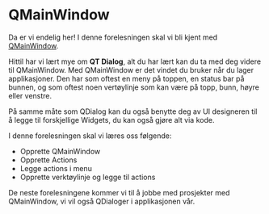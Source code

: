 # QMainWindow

Da er vi endelig her! I denne forelesningen skal vi bli kjent med [QMainWindow](https://doc.qt.io/qt-6/mainwindow.html).

Hittil har vi lært mye om **QT Dialog**, alt du har lært kan du ta med deg videre til QMainWindow. Med QMainWindow er det vindet du bruker når du lager applikasjoner. Den har som oftest en meny på toppen, en status bar på bunnen, og som oftest noen vertøylinje som kan være på topp, bunn, høyre eller venstre. 

På samme måte som QDialog kan du også benytte deg av UI designeren til å legge til forskjellige Widgets, du kan også gjøre alt via kode.

I denne forelesningen skal vi læres oss følgende: 

- Opprette QMainWindow
- Opprette Actions
- Legge actions i menu 
- Opprette verktøylinje og legge til actions

De neste forelesningene kommer vi til å jobbe med prosjekter med QMainWindow, vi vil også QDialoger i applikasjonen vår. 






